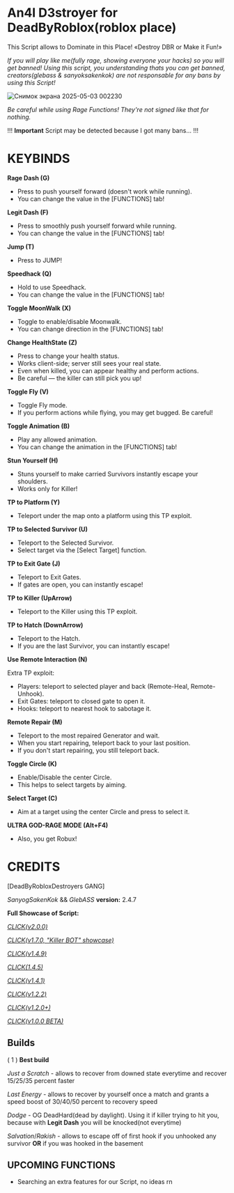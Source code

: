 # An4l D3stroyer for DeadByRoblox(roblox place)
This Script allows to Dominate in this Place!
«Destroy DBR or Make it Fun!»

*If you will play like me(fully rage, showing everyone your hacks) so you will get banned!*
*Using this script, you understanding thats you can get banned, creators(glebass & sanyoksakenkok) are not responsable for any bans by using this Script!*

![Снимок экрана 2025-05-03 002230](https://github.com/user-attachments/assets/2818ef36-f6b5-4aef-bbb3-16bc5d71084c)

*Be careful while using Rage Functions! They're not signed like that for nothing.*

!!! **Important** Script may be detected because I got many bans... !!!


# KEYBINDS
**Rage Dash (G)**
- Press to push yourself forward (doesn't work while running).
- You can change the value in the [FUNCTIONS] tab!

**Legit Dash (F)**
- Press to smoothly push yourself forward while running.
- You can change the value in the [FUNCTIONS] tab!

**Jump (T)**
- Press to JUMP!

**Speedhack (Q)**
- Hold to use Speedhack.
- You can change the value in the [FUNCTIONS] tab!

**Toggle MoonWalk (X)**
- Toggle to enable/disable Moonwalk.
- You can change direction in the [FUNCTIONS] tab!

**Change HealthState (Z)**
- Press to change your health status.
- Works client-side; server still sees your real state.
- Even when killed, you can appear healthy and perform actions.
- Be careful — the killer can still pick you up!

**Toggle Fly (V)**
- Toggle Fly mode.
- If you perform actions while flying, you may get bugged. Be careful!

**Toggle Animation (B)**
- Play any allowed animation.
- You can change the animation in the [FUNCTIONS] tab!

**Stun Yourself (H)**
- Stuns yourself to make carried Survivors instantly escape your shoulders.
- Works only for Killer!

**TP to Platform (Y)**
- Teleport under the map onto a platform using this TP exploit.

**TP to Selected Survivor (U)**
- Teleport to the Selected Survivor.
- Select target via the [Select Target] function.

**TP to Exit Gate (J)**
- Teleport to Exit Gates.
- If gates are open, you can instantly escape!

**TP to Killer (UpArrow)**
- Teleport to the Killer using this TP exploit.

**TP to Hatch (DownArrow)**
- Teleport to the Hatch.
- If you are the last Survivor, you can instantly escape!

**Use Remote Interaction (N)**

Extra TP exploit:
- Players: teleport to selected player and back (Remote-Heal, Remote-Unhook).
- Exit Gates: teleport to closed gate to open it.
- Hooks: teleport to nearest hook to sabotage it.

**Remote Repair (M)**
- Teleport to the most repaired Generator and wait.
- When you start repairing, teleport back to your last position.
- If you don't start repairing, you still teleport back.

**Toggle Circle (K)**
- Enable/Disable the center Circle.
- This helps to select targets by aiming.

**Select Target (C)**
- Aim at a target using the center Circle and press to select it.

**ULTRA GOD-RAGE MODE (Alt+F4)**
- Also, you get Robux!


# CREDITS
[DeadByRobloxDestroyers GANG]

*SanyogSakenKok* && *GlebASS*
**version:** 2.4.7

**Full Showcase of Script:**

[*CLICK(v2.0.0)*](https://youtu.be/pLA9YROpnsA)

[*CLICK(v1.7.0, "Killer BOT" showcase)*](https://youtu.be/L1AqbZWkh34?si=xG0ZapZYNwZHzh1_&t=10)

[*CLICK(v1.4.9)*](https://youtu.be/p2OvGk8UbEk)

[*CLICK(1.4.5)*](https://youtu.be/7lKvQb469Qc)

[*CLICK(v1.4.1)*](https://youtu.be/Q8BuVO4quzk)

[*CLICK(v1.2.2)*](https://www.youtube.com/watch?v=ueZQxLJk620)

[*CLICK(v1.2.0+)*](https://youtu.be/dWvedc3-RwI)

[*CLICK(v1.0.0 BETA)*](https://youtu.be/rUCT19jRR4M)


## Builds
( 1 )
**Best build**

*Just a Scratch* - allows to recover from downed state everytime and recover 15/25/35 percent faster

*Last Energy* - allows to recover by yourself once a match and grants a speed boost of 30/40/50 percent to recovery speed

*Dodge* - OG DeadHard(dead by daylight). Using it if killer trying to hit you, because with **Legit Dash** you will be knocked(not everytime)

*Salvation*/*Rakish* - allows to escape off of first hook if you unhooked any survivor **OR** if you was hooked in the basement


## UPCOMING FUNCTIONS
- Searching an extra features for our Script, no ideas rn
